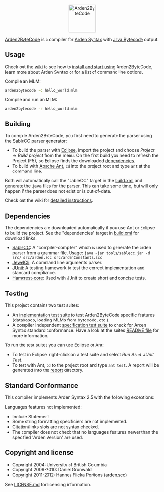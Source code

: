 <p align="center">
<a href="https://plri.github.io/arden2bytecode"><img src="https://plri.github.io/arden2bytecode/images/logo.png" alt="Arden2ByteCode" height="90"></a>
</p>

[Arden2ByteCode](https://plri.github.io/arden2bytecode/) is a compiler for [Arden Syntax](https://en.wikipedia.org/wiki/Arden_syntax) with [Java Bytecode](https://en.wikipedia.org/wiki/Java_bytecode) output.


## Usage
Check out the [wiki](https://github.com/PLRI/arden2bytecode/wiki) to see how to [install and start using](https://github.com/PLRI/arden2bytecode/wiki/Installation) Arden2ByteCode, learn more about [Arden Syntax](https://github.com/PLRI/arden2bytecode/wiki/Basics) or for a list of [command line options](https://github.com/PLRI/arden2bytecode/wiki/Command-Line-Options).

Compile an MLM:
```sh
arden2bytecode -c hello_world.mlm
```

Compile and run an MLM:
```sh
arden2bytecode -r hello_world.mlm
```


## Building
To compile Arden2ByteCode, you first need to generate the parser using the SableCC parser generator:

- To build the parser with [Eclipse](https://eclipse.org/), import the project and choose *Project* &rArr; *Build project* from the menu. On the first build you need to refresh the Project (F5), so Eclipse finds the downloaded [dependencies](#dependencies).  
- To build with [Apache Ant](https://ant.apache.org/), `cd` into the project root and type `ant` at the command line.  

Both will automatically call the "sableCC" target in the [build.xml](build.xml) and generate the .java files for the parser. This can take some time, but will only happen if the parser does not exist or is out-of-date.

Check out the wiki for [detailed instructions](https://github.com/PLRI/arden2bytecode/wiki/Building).


## Dependencies
The dependencies are downloaded automatically if you use Ant or Eclipse to build the project. See the "dependencies" target in [build.xml](build.xml) for download links.

- [SableCC](http://www.sablecc.org/): A "compiler-compiler" which is used to generate the arden parser from a grammar file. Usage: `java -jar tools/sablecc.jar -d src/ src/arden.scc src/ardenConstants.scc`
- [JewelCli](http://jewelcli.lexicalscope.com/): A command line arguments parser.
- [JUnit](http://junit.org/): A testing framework to test the correct implementation and standard compliance.
- [Hamcrest-core](http://hamcrest.org/JavaHamcrest/): Used with JUnit to create short and concise tests.


## Testing
This project contains two test suites:
- An [implementation test suite](test/arden/tests/implementation) to test Arden2ByteCode  specific features (databases, loading MLMs from bytecode, etc.).
- A compiler independent [specification test suite](test/arden/tests/specification) to check for Arden Syntax standard conformance. Have a look at the suites [README file](test/arden/tests/specification/README.md) for more information.

To run the test suites you can use Eclipse or Ant:
- To test in Eclipse, right-click on a test suite and select *Run As* &rArr; *JUnit Test*.  
- To test with Ant, `cd` to the project root and type `ant test`. A report will be generated into the [report](report) directory.


## Standard Conformance
This compiler implements Arden Syntax 2.5 with the following exceptions:

Languages features not implemented:

* Include Statement
* Some string formatting specificiers are not implemented.
* Citation/links slots are not syntax checked.
* The compiler does not check that no languages features newer than the specified 'Arden Version' are used.


## Copyright and license
- Copyright 2004: University of British Columbia
- Copyright 2009-2010: Daniel Grunwald
- Copyright 2011-2012: Hannes Flicka
Portions (arden.scc)

See [LICENSE.md](LICENSE.md) for licensing information.
